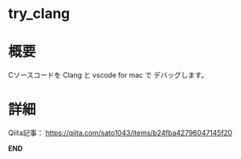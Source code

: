 try_clang
=========

# 概要

Cソースコードを Clang と  vscode for mac で デバッグします。

# 詳細

Qiita記事： https://qiita.com/sato1043/items/b24fba42796047145f20


__END__